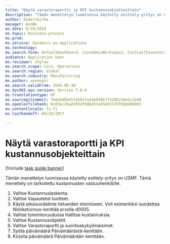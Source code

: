 ```yaml
--- 
title: "Näytä varastoraportti ja KPI kustannusobjekteittain"
description: "Tämän menettelyn luomisessa käytetty esittely-yritys on USMF."
author: AndersGirke
manager: AnnBe
ms.date: 8/29/2018
ms.topic: business-process
ms.prod: 
ms.service: dynamics-ax-applications
ms.technology: 
ms.search.form: DefaultDashboard, CostAdminWorkspace, CostLastInventoryCloseCard, CostLastBackflushCostingCard, CostStatementCacheCard, CostReleasedProductsMissingCostingDataFormPart, CostCalculationPeriodTopVariancesChartFormPart, EcoResProductDetailsExtended, InventCostOnhandItem, CostStatement, CostInventoryFlowChart, CostInventoryTurnCard, CostInventoryAccuracyCard
audience: Application User
ms.reviewer: shylaw
ms.search.scope: Core, Operations
ms.search.region: Global
ms.search.industry: Manufacturing
ms.author: aevengir
ms.search.validFrom: 2016-06-30
ms.dyn365.ops.version: Version 7.0.0
ms.translationtype: HT
ms.sourcegitcommit: 7e0a5d044133b917a3eb9386773205218e5c1b40
ms.openlocfilehash: 6c83ac2ba2d93dfb0b453a93e92376f09dd86083
ms.contentlocale: fi-fi
ms.lasthandoff: 09/29/2017

---
```

# <a name="view-inventory-statement-and-kpi-by-cost-object"></a>Näytä varastoraportti ja KPI kustannusobjekteittain

[!include [task guide banner](../../includes/task-guide-banner.md)]

Tämän menettelyn luomisessa käytetty esittely-yritys on USMF. Tämä menettely on tarkoitettu kustannusten vastuuhenkilölle.

1. Valitse Kustannuslaskenta.
2. Valitse Vapautetut tuotteet.
3. Käytä pikasuodatinta tietueiden etsimiseen. Voit esimerkiksi suodattaa Nimiketunnus-kenttää arvolla d0005.
4. Valitse toimintoruudussa Hallitse kustannuksia.
5. Valitse Kustannusobjektit.
6. Valitse Varastoraportti ja suorituskykyilmaisimet.
7. Syötä päivämäärä Päivämäärästä-kenttään.
8. Kirjoita päivämäärä Päivämäärään-kenttään.


